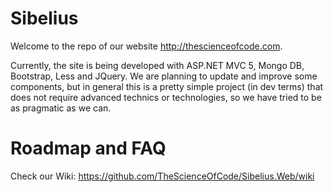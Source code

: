# Sibelius
Welcome to the repo of our website http://thescienceofcode.com. 

Currently, the site is being developed with ASP.NET MVC 5, Mongo DB, Bootstrap, Less and JQuery. We are planning to update and improve some components, but in general this is a pretty simple project (in dev terms) that does not require advanced technics or technologies, so we have tried to be as pragmatic as we can.

# Roadmap and FAQ

Check our Wiki: https://github.com/TheScienceOfCode/Sibelius.Web/wiki
